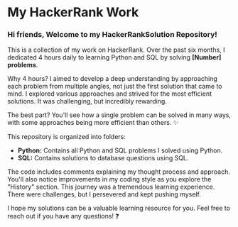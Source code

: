 # My HackerRank Work 

### Hi friends, Welcome to my HackerRankSolution Repository!

This is a collection of my work on HackerRank. Over the past six months, I dedicated 4 hours daily to learning Python and SQL by solving **[Number] problems**.

Why 4 hours? I aimed to develop a deep understanding by approaching each problem from multiple angles, not just the first solution that came to mind. I explored various approaches and strived for the most efficient solutions. It was challenging, but incredibly rewarding. 

The best part? You'll see how a single problem can be solved in many ways, with some approaches being more efficient than others. ✨

This repository is organized into folders:

* **Python:** Contains all Python and SQL problems I solved using Python.
* **SQL:** Contains solutions to database questions using SQL. ️

The code includes comments explaining my thought process and approach. You'll also notice improvements in my coding style as you explore the "History" section. This journey was a tremendous learning experience. There were challenges, but I persevered and kept pushing myself. 

I hope my solutions can be a valuable learning resource for you. Feel free to reach out if you have any questions! ❓
